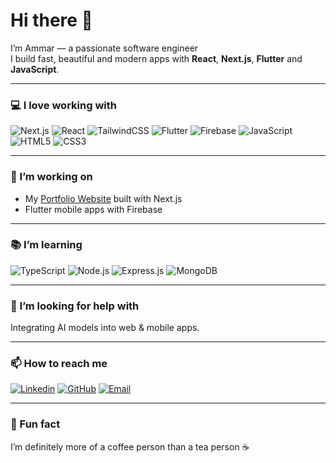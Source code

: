 # Hi there 👋

I’m Ammar — a passionate software engineer  
I build fast, beautiful and modern apps with **React**, **Next.js**, **Flutter** and **JavaScript**.

---

### 💻 I love working with

![Next.js](https://img.shields.io/badge/Next.js-000000?logo=nextdotjs&logoColor=white)
![React](https://img.shields.io/badge/React-20232A?logo=react&logoColor=61DAFB)
![TailwindCSS](https://img.shields.io/badge/Tailwind_CSS-38B2AC?logo=tailwind-css&logoColor=white)
![Flutter](https://img.shields.io/badge/Flutter-02569B?logo=flutter&logoColor=white)
![Firebase](https://img.shields.io/badge/Firebase-FFCA28?logo=firebase&logoColor=black)
![JavaScript](https://img.shields.io/badge/JavaScript-F7DF1E?logo=javascript&logoColor=black)
![HTML5](https://img.shields.io/badge/HTML5-E34F26?logo=html5&logoColor=white)
![CSS3](https://img.shields.io/badge/CSS3-1572B6?logo=css3&logoColor=white)


---

### 🚀 I’m working on  
- My [Portfolio Website](https://ammaryasserr.netlify.app/) built with Next.js  
- Flutter mobile apps with Firebase  

---

### 📚 I’m learning  
![TypeScript](https://img.shields.io/badge/TypeScript-007ACC?logo=typescript&logoColor=white)
![Node.js](https://img.shields.io/badge/Node.js-339933?logo=node.js&logoColor=white)
![Express.js](https://img.shields.io/badge/Express.js-000000?logo=express&logoColor=white)
![MongoDB](https://img.shields.io/badge/MongoDB-47A248?logo=mongodb&logoColor=white)

---

### 📝 I’m looking for help with  
Integrating AI models into web & mobile apps.

---

### 📫 How to reach me  
[![Linkedin](https://img.shields.io/badge/LinkedIn-0A66C2?logo=linkedin&logoColor=white)](https://www.linkedin.com/in/ammar-yasser-682132282)
[![GitHub](https://img.shields.io/badge/GitHub-100000?logo=github&logoColor=white)](https://github.com/AmmarYasser3788)
[![Email](https://img.shields.io/badge/Email-Email_Me-red?logo=gmail&logoColor=white)](mailto:ammar.abassery@gmail.com)

---

### 🎨 Fun fact  
I’m definitely more of a coffee person than a tea person ☕

